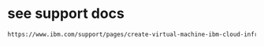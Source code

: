 # see support docs

```zsh
https://www.ibm.com/support/pages/create-virtual-machine-ibm-cloud-infrastruture-center-terraform
```